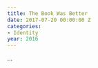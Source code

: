 ```yaml
---
title: The Book Was Better
date: 2017-07-20 00:00:00 Z
categories:
- Identity
year: 2016
---
```


...